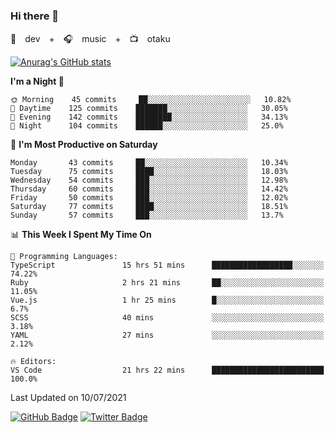 ### Hi there 👋

🚀　dev　+　🎧　music　+　📺　otaku


[![Anurag's GitHub stats](https://github-readme-stats.vercel.app/api?username=koheitasaka&count_private=true&show_icons=true&theme=monokai)](https://github.com/koheitasaka/github-readme-stats)

<!--START_SECTION:waka-->
**I'm a Night 🦉** 

```text
🌞 Morning    45 commits     ██░░░░░░░░░░░░░░░░░░░░░░░   10.82% 
🌆 Daytime    125 commits    ███████░░░░░░░░░░░░░░░░░░   30.05% 
🌃 Evening    142 commits    ████████░░░░░░░░░░░░░░░░░   34.13% 
🌙 Night      104 commits    ██████░░░░░░░░░░░░░░░░░░░   25.0%

```
📅 **I'm Most Productive on Saturday** 

```text
Monday       43 commits     ██░░░░░░░░░░░░░░░░░░░░░░░   10.34% 
Tuesday      75 commits     ████░░░░░░░░░░░░░░░░░░░░░   18.03% 
Wednesday    54 commits     ███░░░░░░░░░░░░░░░░░░░░░░   12.98% 
Thursday     60 commits     ███░░░░░░░░░░░░░░░░░░░░░░   14.42% 
Friday       50 commits     ███░░░░░░░░░░░░░░░░░░░░░░   12.02% 
Saturday     77 commits     ████░░░░░░░░░░░░░░░░░░░░░   18.51% 
Sunday       57 commits     ███░░░░░░░░░░░░░░░░░░░░░░   13.7%

```


📊 **This Week I Spent My Time On** 

```text
💬 Programming Languages: 
TypeScript               15 hrs 51 mins      ██████████████████░░░░░░░   74.22% 
Ruby                     2 hrs 21 mins       ██░░░░░░░░░░░░░░░░░░░░░░░   11.05% 
Vue.js                   1 hr 25 mins        █░░░░░░░░░░░░░░░░░░░░░░░░   6.7% 
SCSS                     40 mins             ░░░░░░░░░░░░░░░░░░░░░░░░░   3.18% 
YAML                     27 mins             ░░░░░░░░░░░░░░░░░░░░░░░░░   2.12%

🔥 Editors: 
VS Code                  21 hrs 22 mins      █████████████████████████   100.0%

```


 Last Updated on 10/07/2021
<!--END_SECTION:waka-->

[![GitHub Badge](https://img.shields.io/badge/GitHub-100000?style=for-the-badge&logo=github&logoColor=white)](https://github.com/koheitasaka)
[![Twitter Badge](https://img.shields.io/badge/Twitter-1DA1F2?style=for-the-badge&logo=twitter&logoColor=white)](https://twitter.com/sleep_asleep_)
